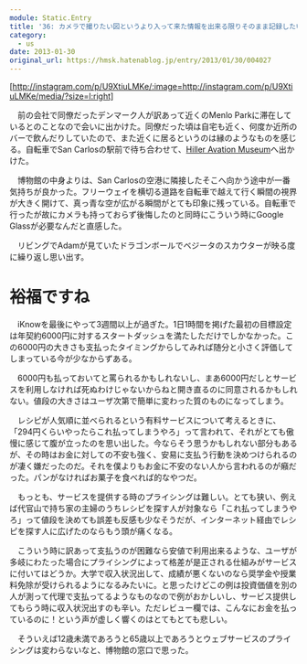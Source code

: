 ```yaml
---
module: Static.Entry
title: '36: カメラで撮りたい図というより入って来た情報を出来る限りそのまま記録したい場合'
category:
  - us
date: 2013-01-30
original_url: https://hmsk.hatenablog.jp/entry/2013/01/30/004027
---
```


[http://instagram.com/p/U9XtiuLMKe/:image=http://instagram.com/p/U9XtiuLMKe/media/?size=l:right]

　前の会社で同僚だったデンマーク人が訳あって近くのMenlo Parkに滞在しているとのことなので会いに出かけた。同僚だった頃は自宅も近く、何度か近所のバーで飲んだりしていたので、また近くに居るというのは縁のようなものを感じる。自転車でSan Carlosの駅前で待ち合わせて、[Hiller Avation Museum](http://www.hiller.org/)へ出かけた。

　博物館の中身よりは、San Carlosの空港に隣接したそこへ向かう途中が一番気持ちが良かった。フリーウェイを横切る道路を自転車で越えて行く瞬間の視界が大きく開けて、真っ青な空が広がる瞬間がとても印象に残っている。自転車で行ったが故にカメラも持っておらず後悔したのと同時にこういう時にGoogle Glassが必要なんだと直感した。

　リビングでAdamが見ていたドラゴンボールでベジータのスカウターが映る度に繰り返し思い出す。

# 裕福ですね

　iKnowを最後にやって3週間以上が過ぎた。1日1時間を掲げた最初の目標設定は年契約6000円に対するスタートダッシュを満たしただけでしかなかった。この6000円の大きさも支払ったタイミングからしてみれば随分と小さく評価してしまっている今が少なからずある。

　6000円も払っておいてと罵られるかもしれないし、まあ6000円だしとサービスを利用しなければ死ぬわけじゃないからねと開き直るのに同意されるかもしれない。値段の大きさはユーザ次第で簡単に変わった質のものになってしまう。

　レシピが人気順に並べられるという有料サービスについて考えるときに、「294円くらいやったらこれ払ってしまうやろ」って言われて、それがとても傲慢に感じて腹が立ったのを思い出した。今ならそう思うかもしれない部分もあるが、その時はお金に対しての不安も強く、安易に支払う行動を決めつけられるのが凄く嫌だったのだ。それを僕よりもお金に不安のない人から言われるのが癪だった。パンがなければお菓子を食べれば的なやつだ。

　もっとも、サービスを提供する時のプライシングは難しい。とても狭い、例えば代官山で持ち家の主婦のうちレシピを探す人が対象なら「これ払ってしまうやろ」って値段を決めても誤差も反感も少なそうだが、インターネット経由でレシピを探す人に広げたのならもう頭が痛くなる。

　こういう時に訳あって支払うのが困難なら安値で利用出来るような、ユーザが多岐にわたった場合にプライシングによって格差が是正される仕組みがサービスに付いてはどうか。大学で収入状況出して、成績が悪くないのなら奨学金や授業料免除が受けられるようになるみたいに。と思ったけどこの例は投資価値を別の人が測って代理で支払ってるようなものなので例がおかしいし、サービス提供してもらう時に収入状況出すのも辛い。ただレビュー欄では、こんなにお金を払っているのに！という声が虚しく響くのはとてもとても悲しい。

　そういえば12歳未満であろうと65歳以上であろうとウェブサービスのプライシングは変わらないなと、博物館の窓口で思った。
